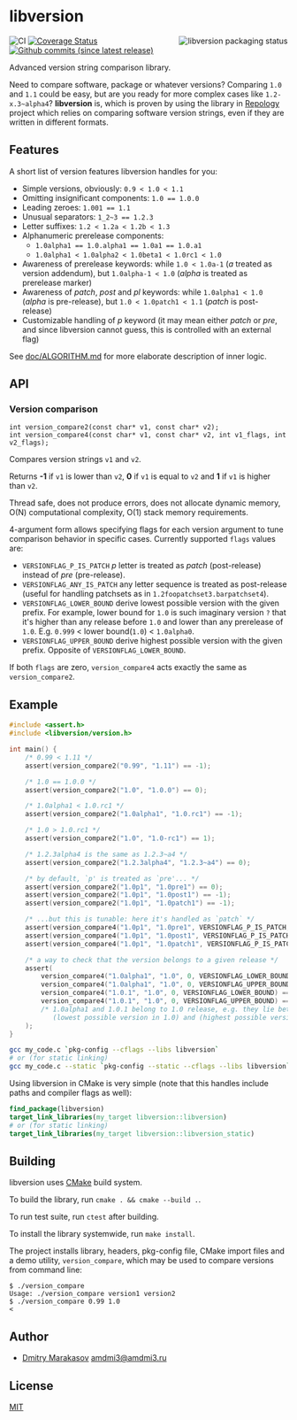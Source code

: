 # libversion

<a href="https://repology.org/metapackage/libversion/versions">
	<img src="https://repology.org/badge/vertical-allrepos/libversion.svg" alt="libversion packaging status" align="right">
</a>

![CI](https://github.com/repology/libversion/workflows/CI/badge.svg)
[![Coverage Status](https://coveralls.io/repos/github/repology/libversion/badge.svg?branch=master)](https://coveralls.io/github/repology/libversion?branch=master)
[![Github commits (since latest release)](https://img.shields.io/github/commits-since/repology/libversion/latest.svg)](https://github.com/repology/libversion)

Advanced version string comparison library.

Need to compare software, package or whatever versions? Comparing
`1.0` and `1.1` could be easy, but are you ready for more
complex cases like `1.2-x.3~alpha4`? **libversion** is, which
is proven by using the library in [Repology](https://repology.org/)
project which relies on comparing software version strings, even
if they are written in different formats.

## Features

A short list of version features libversion handles for you:

* Simple versions, obviously: `0.9 < 1.0 < 1.1`
* Omitting insignificant components: `1.0 == 1.0.0`
* Leading zeroes: `1.001 == 1.1`
* Unusual separators: `1_2~3 == 1.2.3`
* Letter suffixes: `1.2 < 1.2a < 1.2b < 1.3`
* Alphanumeric prerelease components:
  * `1.0alpha1 == 1.0.alpha1 == 1.0a1 == 1.0.a1`
  * `1.0alpha1 < 1.0alpha2 < 1.0beta1 < 1.0rc1 < 1.0`
* Awareness of prerelease keywords: while `1.0 < 1.0a-1` (_a_ treated
  as version addendum), but `1.0alpha-1 < 1.0` (_alpha_ is treated
  as prerelease marker)
* Awareness of _patch_, _post_ and _pl_ keywords: while `1.0alpha1 < 1.0`
  (_alpha_ is pre-release), but `1.0 < 1.0patch1 < 1.1` (_patch_ is post-release)
* Customizable handling of _p_ keyword (it may mean either _patch_ or _pre_,
  and since libversion cannot guess, this is controlled with an external flag)

See [doc/ALGORITHM.md](doc/ALGORITHM.md) for more elaborate description
of inner logic.

## API

### Version comparison

```
int version_compare2(const char* v1, const char* v2);
int version_compare4(const char* v1, const char* v2, int v1_flags, int v2_flags);
```

Compares version strings `v1` and `v2`.

Returns **-1** if `v1` is lower than `v2`, **0** if `v1` is equal to `v2` and **1** if `v1` is higher than `v2`.

Thread safe, does not produce errors, does not allocate dynamic memory,
O(N) computational complexity, O(1) stack memory requirements.

4-argument form allows specifying flags for each version argument to
tune comparison behavior in specific cases. Currently supported `flags`
values are:

* `VERSIONFLAG_P_IS_PATCH` _p_ letter is treated as _patch_
  (post-release) instead of _pre_ (pre-release).
* `VERSIONFLAG_ANY_IS_PATCH` any letter sequence is treated as
  post-release (useful for handling patchsets as in
  `1.2foopatchset3.barpatchset4`).
* `VERSIONFLAG_LOWER_BOUND` derive lowest possible version with
  the given prefix. For example, lower bound for `1.0` is such
  imaginary version `?` that it's higher than any release before
  `1.0` and lower than any prerelease of `1.0`.
  E.g. `0.999` < lower bound(`1.0`) < `1.0alpha0`.
* `VERSIONFLAG_UPPER_BOUND` derive highest possible version with
  the given prefix. Opposite of `VERSIONFLAG_LOWER_BOUND`.

If both `flags` are zero, `version_compare4` acts exactly the same
as `version_compare2`.

## Example

```c
#include <assert.h>
#include <libversion/version.h>

int main() {
    /* 0.99 < 1.11 */
    assert(version_compare2("0.99", "1.11") == -1);

    /* 1.0 == 1.0.0 */
    assert(version_compare2("1.0", "1.0.0") == 0);

    /* 1.0alpha1 < 1.0.rc1 */
    assert(version_compare2("1.0alpha1", "1.0.rc1") == -1);

    /* 1.0 > 1.0.rc1 */
    assert(version_compare2("1.0", "1.0-rc1") == 1);

    /* 1.2.3alpha4 is the same as 1.2.3~a4 */
    assert(version_compare2("1.2.3alpha4", "1.2.3~a4") == 0);

    /* by default, `p' is treated as `pre'... */
    assert(version_compare2("1.0p1", "1.0pre1") == 0);
    assert(version_compare2("1.0p1", "1.0post1") == -1);
    assert(version_compare2("1.0p1", "1.0patch1") == -1);

    /* ...but this is tunable: here it's handled as `patch` */
    assert(version_compare4("1.0p1", "1.0pre1", VERSIONFLAG_P_IS_PATCH, 0) == 1);
    assert(version_compare4("1.0p1", "1.0post1", VERSIONFLAG_P_IS_PATCH, 0) == 0);
    assert(version_compare4("1.0p1", "1.0patch1", VERSIONFLAG_P_IS_PATCH, 0) == 0);

    /* a way to check that the version belongs to a given release */
    assert(
        version_compare4("1.0alpha1", "1.0", 0, VERSIONFLAG_LOWER_BOUND) == 1) &&
        version_compare4("1.0alpha1", "1.0", 0, VERSIONFLAG_UPPER_BOUND) == -1) &&
        version_compare4("1.0.1", "1.0", 0, VERSIONFLAG_LOWER_BOUND) == 1) &&
        version_compare4("1.0.1", "1.0", 0, VERSIONFLAG_UPPER_BOUND) == -1) &&
        /* 1.0alpha1 and 1.0.1 belong to 1.0 release, e.g. they lie between
           (lowest possible version in 1.0) and (highest possible version in 1.0) */
    );
}
```

```sh
gcc my_code.c `pkg-config --cflags --libs libversion`
# or (for static linking)
gcc my_code.c --static `pkg-config --static --cflags --libs libversion`
```

Using libversion in CMake is very simple (note that this handles
include paths and compiler flags as well):

```cmake
find_package(libversion)
target_link_libraries(my_target libversion::libversion)
# or (for static linking)
target_link_libraries(my_target libversion::libversion_static)
```

## Building

libversion uses [CMake](https://cmake.org/) build system.

To build the library, run `cmake . && cmake --build .`.

To run test suite, run `ctest` after building.

To install the library systemwide, run `make install`.

The project installs library, headers, pkg-config file, CMake import
files and a demo utility, `version_compare`, which may be used to
compare versions from command line:

```
$ ./version_compare
Usage: ./version_compare version1 version2
$ ./version_compare 0.99 1.0
<
```

## Author

* [Dmitry Marakasov](https://github.com/AMDmi3) <amdmi3@amdmi3.ru>

## License

[MIT](COPYING)
